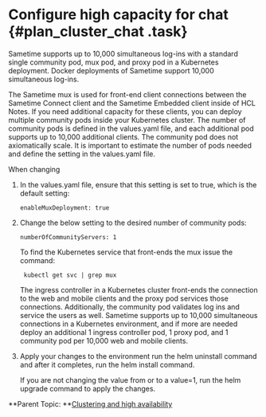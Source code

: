 # Configure high capacity for chat {#plan_cluster_chat .task}

Sametime supports up to 10,000 simultaneous log-ins with a standard single community pod, mux pod, and proxy pod in a Kubernetes deployment. Docker deployments of Sametime support 10,000 simultaneous log-ins.

The Sametime mux is used for front-end client connections between the Sametime Connect client and the Sametime Embedded client inside of HCL Notes. If you need additional capacity for these clients, you can deploy multiple community pods inside your Kubernetes cluster. The number of community pods is defined in the values.yaml file, and each additional pod supports up to 10,000 additional clients. The community pod does not axiomatically scale. It is important to estimate the number of pods needed and define the setting in the values.yaml file.

When changing

1.  In the values.yaml file, ensure that this setting is set to true, which is the default setting:

    ``` {#codeblock_t3f_gth_1vb}
    enableMuxDeployment: true
    ```

2.  Change the below setting to the desired number of community pods:

    ``` {#codeblock_cjw_rwh_1vb}
    numberOfCommunityServers: 1 
    ```

    To find the Kubernetes service that front-ends the mux issue the command:

    ``` {#codeblock_yvn_twh_1vb}
     kubectl get svc | grep mux 
    ```

    The ingress controller in a Kubernetes cluster front-ends the connection to the web and mobile clients and the proxy pod services those connections. Additionally, the community pod validates log ins and service the users as well. Sametime supports up to 10,000 simultaneous connections in a Kubernetes environment, and if more are needed deploy an additional 1 ingress controller pod, 1 proxy pod, and 1 community pod per 10,000 web and mobile clients.

3.  Apply your changes to the environment run the helm uninstall command and after it completes, run the helm install command.

    If you are not changing the value from or to a value=1, run the helm upgrade command to apply the changes.


**Parent Topic:  **[Clustering and high availability](cluster_highavailability.md)

